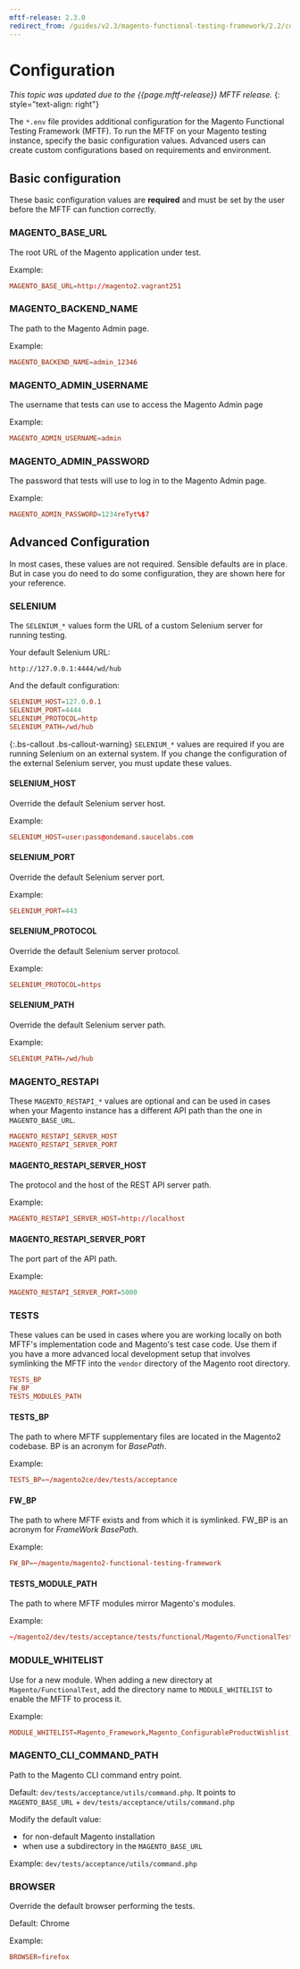 ```yaml
---
mftf-release: 2.3.0
redirect_from: /guides/v2.3/magento-functional-testing-framework/2.2/configuration.html
---
```


# Configuration

_This topic was updated due to the {{page.mftf-release}} MFTF release._
{: style="text-align: right"}

The `*.env` file provides additional configuration for the Magento Functional Testing Framework (MFTF).
To run the MFTF on your Magento testing instance, specify the basic configuration values.
Advanced users can create custom configurations based on requirements and environment.

## Basic configuration

These basic configuration values are __required__ and must be set by the user before the MFTF can function correctly.

### MAGENTO_BASE_URL

The root URL of the Magento application under test.

Example:

```conf
MAGENTO_BASE_URL=http://magento2.vagrant251
```

### MAGENTO_BACKEND_NAME

The path to the Magento Admin page.

Example:

```conf
MAGENTO_BACKEND_NAME=admin_12346
```

### MAGENTO_ADMIN_USERNAME

The username that tests can use to access the Magento Admin page

Example:

```conf
MAGENTO_ADMIN_USERNAME=admin
```

### MAGENTO_ADMIN_PASSWORD

The password that tests will use to log in to the Magento Admin page.

Example:

```conf
MAGENTO_ADMIN_PASSWORD=1234reTyt%$7
```

## Advanced Configuration

In most cases, these values are not required.
Sensible defaults are in place.
But in case you do need to do some configuration, they are shown here for your reference.

### SELENIUM

The `SELENIUM_*` values form the URL of a custom Selenium server for running testing.

Your default Selenium URL:

```
http://127.0.0.1:4444/wd/hub
```

And the default configuration:

```conf
SELENIUM_HOST=127.0.0.1
SELENIUM_PORT=4444
SELENIUM_PROTOCOL=http
SELENIUM_PATH=/wd/hub
```

{:.bs-callout .bs-callout-warning}
`SELENIUM_*` values are required if you are running Selenium on an external system. 
If you change the configuration of the external Selenium server, you must update these values.

#### SELENIUM_HOST

Override the default Selenium server host.

Example:

```conf
SELENIUM_HOST=user:pass@ondemand.saucelabs.com
```

#### SELENIUM_PORT

Override the default Selenium server port.

Example:

```conf
SELENIUM_PORT=443
```

#### SELENIUM_PROTOCOL

Override the default Selenium server protocol.

Example: 

```conf
SELENIUM_PROTOCOL=https
```

#### SELENIUM_PATH

Override the default Selenium server path.

Example:

```conf
SELENIUM_PATH=/wd/hub
```

### MAGENTO_RESTAPI

These `MAGENTO_RESTAPI_*` values are optional and can be used in cases when your Magento instance has a different API path than the one in `MAGENTO_BASE_URL`.

```conf
MAGENTO_RESTAPI_SERVER_HOST
MAGENTO_RESTAPI_SERVER_PORT
```

#### MAGENTO_RESTAPI_SERVER_HOST

The protocol and the host of the REST API server path.

Example: 

```conf
MAGENTO_RESTAPI_SERVER_HOST=http://localhost
```

#### MAGENTO_RESTAPI_SERVER_PORT

The port part of the API path.

Example:

```conf
MAGENTO_RESTAPI_SERVER_PORT=5000
```

### TESTS

These values can be used in cases where you are working locally on both MFTF's implementation code and Magento's test case code.
Use them if you have a more advanced local development setup that involves symlinking the MFTF into the `vendor` directory of the Magento root directory.

```conf
TESTS_BP
FW_BP
TESTS_MODULES_PATH
```

#### TESTS_BP

The path to where MFTF supplementary files are located in the Magento2 codebase.
BP is an acronym for _BasePath_.

Example:

```conf
TESTS_BP=~/magento2ce/dev/tests/acceptance
```

#### FW_BP

The path to where MFTF exists and from which it is symlinked.
FW_BP is an acronym for _FrameWork BasePath_.

Example:

```conf
FW_BP=~/magento/magento2-functional-testing-framework
```

#### TESTS_MODULE_PATH

The path to where MFTF modules mirror Magento's modules.

Example: 

```conf
~/magento2/dev/tests/acceptance/tests/functional/Magento/FunctionalTest
```

### MODULE_WHITELIST

Use for a new module.
When adding a new directory at `Magento/FunctionalTest`, add the directory name to `MODULE_WHITELIST` to enable the MFTF to process it.

Example:

```conf
MODULE_WHITELIST=Magento_Framework,Magento_ConfigurableProductWishlist,Magento_ConfigurableProductCatalogSearch
```

### MAGENTO_CLI_COMMAND_PATH

Path to the Magento CLI command entry point.

Default: `dev/tests/acceptance/utils/command.php`.
It points to `MAGENTO_BASE_URL` + `dev/tests/acceptance/utils/command.php`

Modify the default value:

- for non-default Magento installation
- when use a subdirectory in the `MAGENTO_BASE_URL`

Example: `dev/tests/acceptance/utils/command.php`

### BROWSER

Override the default browser performing the tests.

Default: Chrome

Example:

```conf
BROWSER=firefox
```